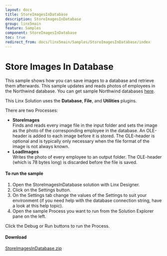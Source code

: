 ```yaml
---
layout: docs
title: StoreImagesInDatabase
description: StoreImagesInDatabase
group: linx5main
feature: Samples
component: StoreImagesInDatabase
toc: true
redirect_from: docs/linx5main/Samples/StoreImagesInDatabase/index
---
```

Store Images In Database
========================

This sample shows how you can save images to a database and retrieve them afterwards. This sample updates and reads photos of employees in the Northwind database. You can get sample Northwind databases [here](https://code.google.com/p/northwindextended/downloads/list).

This Linx Solution uses the **Database**, **File**, and **Utilities** plugins.

There are two Processes:

- **StoreImages**  
  Finds and reads every image file in the input folder and sets the image as the photo of the corresponding employee in the database. An OLE-header is added to each image before it is stored. The OLE-header is optional and is typically only necessary when the file format of the image is not always known.
- **LoadImages**  
  Writes the photo of every employee to an output folder. The OLE-header (which is 78 bytes long) is discarded before the file is saved.

#### To run the sample

1. Open the StoreImagesInDatabase solution with Linx Designer.
1. Click on the Settings button.
1. On the Settings tab change the values of the Settings to suit your environment (if you need help with the database connection string, have a look at this help topic).
1. Open the sample Process you want to run from the Solution Explorer pane on the left.

Click the Debug or Run buttons to run the Process.

#### Download
[StoreImagesInDatabase.zip](StoreImagesInDatabase.zip)
